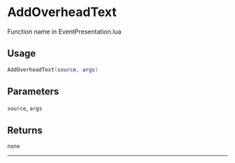 # AddOverheadText
Function name in EventPresentation.lua
## Usage
```lua
AddOverheadText(source, args)
```
## Parameters
`source`, `args`
## Returns
`none`

---